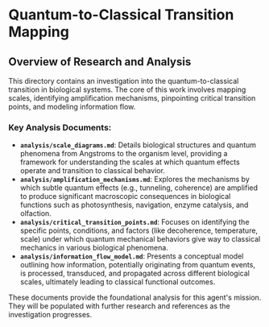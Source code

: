 # Quantum-to-Classical Transition Mapping

## Overview of Research and Analysis

This directory contains an investigation into the quantum-to-classical transition in biological systems. The core of this work involves mapping scales, identifying amplification mechanisms, pinpointing critical transition points, and modeling information flow.

### Key Analysis Documents:

- **`analysis/scale_diagrams.md`**: Details biological structures and quantum phenomena from Angstroms to the organism level, providing a framework for understanding the scales at which quantum effects operate and transition to classical behavior.
- **`analysis/amplification_mechanisms.md`**: Explores the mechanisms by which subtle quantum effects (e.g., tunneling, coherence) are amplified to produce significant macroscopic consequences in biological functions such as photosynthesis, navigation, enzyme catalysis, and olfaction.
- **`analysis/critical_transition_points.md`**: Focuses on identifying the specific points, conditions, and factors (like decoherence, temperature, scale) under which quantum mechanical behaviors give way to classical mechanics in various biological phenomena.
- **`analysis/information_flow_model.md`**: Presents a conceptual model outlining how information, potentially originating from quantum events, is processed, transduced, and propagated across different biological scales, ultimately leading to classical functional outcomes.

These documents provide the foundational analysis for this agent's mission. They will be populated with further research and references as the investigation progresses.

